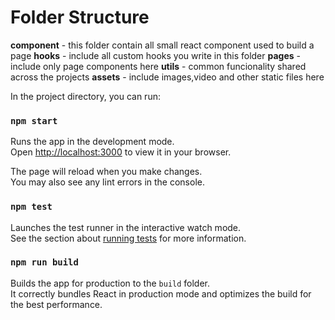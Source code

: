# Folder Structure
**component** - this folder contain all small react component used to build a page
**hooks** - include all custom hooks you write in this folder
**pages** - include only page components here
**utils** - common funcionality shared across the projects
**assets** - include images,video and other static files here


In the project directory, you can run:

### `npm start`

Runs the app in the development mode.\
Open [http://localhost:3000](http://localhost:3000) to view it in your browser.

The page will reload when you make changes.\
You may also see any lint errors in the console.

### `npm test`

Launches the test runner in the interactive watch mode.\
See the section about [running tests](https://facebook.github.io/create-react-app/docs/running-tests) for more information.

### `npm run build`

Builds the app for production to the `build` folder.\
It correctly bundles React in production mode and optimizes the build for the best performance.

